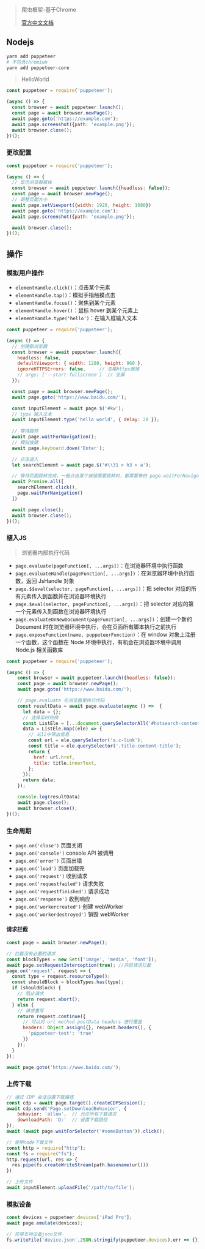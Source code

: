 <!-- 
title: Puppeteer
sort: 
--> 

> 爬虫框架-基于Chrome
>
> [官方中文文档](https://zhaoqize.github.io/puppeteer-api-zh_CN/)

## Nodejs

```bash
yarn add puppeteer
# 不包含chromium
yarn add puppeteer-core
```

> HelloWorld

```js
const puppeteer = require('puppeteer');

(async () => {
  const browser = await puppeteer.launch();
  const page = await browser.newPage();
  await page.goto('https://example.com');
  await page.screenshot({path: 'example.png'});
  await browser.close();
})();
```

### 更改配置

```js
const puppeteer = require('puppeteer');

(async () => {
  // 显示浏览器窗体
  const browser = await puppeteer.launch({headless: false});
  const page = await browser.newPage();
  // 调整页面大小
  await page.setViewport({width: 1920, height: 1080})
  await page.goto('https://example.com');
  await page.screenshot({path: 'example.png'});

  await browser.close();
})();
```

## 操作

### 模拟用户操作

- `elementHandle.click()`：点击某个元素
- `elementHandle.tap()`：模拟手指触摸点击
- `elementHandle.focus()`：聚焦到某个元素
- `elementHandle.hover()`：鼠标 hover 到某个元素上
- `elementHandle.type('hello')`：在输入框输入文本

```js
const puppeteer = require('puppeteer');

(async () => {
  // 创建新浏览器
  const browser = await puppeteer.launch({
    headless: false,
    defaultViewport: { width: 1280, height: 960 },
    ignoreHTTPSErrors: false,     // 忽略https报错
    // args: ['--start-fullscreen']  // 全屏
  });

  const page = await browser.newPage();
  await page.goto('https://www.baidu.com/');

  const inputElement = await page.$('#kw');
  // type 输入文本
  await inputElement.type('hello world', { delay: 20 });
  
  // 等待跳转
  await page.waitForNavigation();
  // 模拟按键
  await page.keyboard.down('Enter');

  // 点击进入
  let searchElement = await page.$('#\\31 > h3 > a');

  // 等待页面跳转完成，一般点击某个按钮需要跳转时，都需要等待 page.waitForNavigation() 执行完毕才表示跳转成功
  await Promise.all([
    searchElement.click(),
    page.waitForNavigation()
  ])

  await page.close();
  await browser.close();
})();
```

### 植入JS

> 浏览器内部执行代码

- `page.evaluate(pageFunction[, ...args])`：在浏览器环境中执行函数
- `page.evaluateHandle(pageFunction[, ...args])`：在浏览器环境中执行函数，返回 JsHandle 对象
- `page.$$eval(selector, pageFunction[, ...args])`：把 selector 对应的所有元素传入到函数并在浏览器环境执行
- `page.$eval(selector, pageFunction[, ...args])`：把 selector 对应的第一个元素传入到函数在浏览器环境执行
- `page.evaluateOnNewDocument(pageFunction[, ...args])`：创建一个新的 Document 时在浏览器环境中执行，会在页面所有脚本执行之前执行
- `page.exposeFunction(name, puppeteerFunction)`：在 window 对象上注册一个函数，这个函数在 Node 环境中执行，有机会在浏览器环境中调用 Node.js 相关函数库

```js
const puppeteer = require('puppeteer');

(async () => {
    const browser = await puppeteer.launch({headless: false});
    const page = await browser.newPage();
    await page.goto('https://www.baidu.com/');

    // page.evaluate 在浏览器里执行代码
    const resultData = await page.evaluate(async () =>  {
      let data = {};
      // 选择实时热榜
      const ListEle = [...document.querySelectorAll('#hotsearch-content-wrapper > li')];
      data = ListEle.map((ele) => {
        // 从li中筛出信息
        const url = ele.querySelector('a.c-link');
        const title = ele.querySelector('.title-content-title');
        return {
          href: url.href,
          title: title.innerText,
        };
      });
      return data;
    });

    console.log(resultData)
    await page.close();
    await browser.close();
})();
```

### 生命周期

- `page.on('close')` 页面关闭
- `page.on('console')` console API 被调用
- `page.on('error')` 页面出错
- `page.on('load')` 页面加载完
- `page.on('request')` 收到请求
- `page.on('requestfailed')` 请求失败
- `page.on('requestfinished')` 请求成功
- `page.on('response')` 收到响应
- `page.on('workercreated')` 创建 webWorker
- `page.on('workerdestroyed')` 销毁 webWorker

#### 请求拦截

```js
const page = await browser.newPage();

// 拦截没有必要的请求
const blockTypes = new Set(['image', 'media', 'font']);
await page.setRequestInterception(true); //开启请求拦截
page.on('request', request => {
  const type = request.resourceType();
  const shouldBlock = blockTypes.has(type);
  if (shouldBlock) {
    // 阻止请求
    return request.abort();
  } else {
    // 请求重写
    return request.continue({
      // 可以对 url method postData headers 进行覆盖
      headers: Object.assign({}, request.headers(), {
        'puppeteer-test': 'true'
      })
    });
  }
});

await page.goto('https://www.baidu.com/');
```

### 上传下载

```js
// 通过 CDP 会话设置下载路径
const cdp = await page.target().createCDPSession();
await cdp.send('Page.setDownloadBehavior', {
    behavior: 'allow', 	// 允许所有下载请求
    downloadPath: 'D:'  // 设置下载路径
});
await (await page.waitForSelector('#someButton')).click();

// 使用node下载文件
const http = require("http");
const fs = require("fs");
http.request(url, res => {
  res.pipe(fs.createWriteStream(path.basename(url)))
})

// 上传文件
await inputElement.uploadFile('/path/to/file');
```

### 模拟设备

```js
const devices = puppeteer.devices['iPad Pro'];
await page.emulate(devices);

// 获得支持设备json文件
fs.writeFile('device.json',JSON.stringify(puppeteer.devices),err => {})
```

